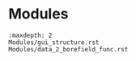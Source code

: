 # Modules

```{toctree}
:maxdepth: 2
Modules/gui_structure.rst
Modules/data_2_borefield_func.rst
```